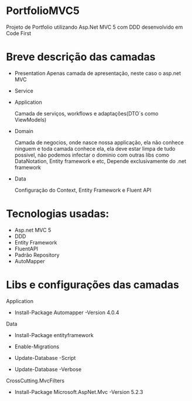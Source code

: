 # PortfolioMVC5
Projeto de Portfolio utilizando Asp.Net MVC 5 com DDD desenvolvido em Code First


# Breve descrição das camadas
- Presentation
  Apenas camada de apresentação, neste caso o asp.net MVC
  
- Service

- Application

  Camada de serviços, workflows e adaptações(DTO´s como ViewModels)

- Domain
  
  Camada de negocios, onde nasce nossa applicação, ela não conhece ninguem e toda camada conhece ela, ela deve estar limpa de tudo possivel, não podemos infectar o dominio com outras libs como DataNotation, Entity framework e etc, Depende exclusivamente do .net framework
  
- Data

  Configuração do Context, Entity Framework e Fluent API


# Tecnologias usadas:
- Asp.net MVC 5
- DDD
- Entity Framework
- FluentAPI
- Padrão Repository
- AutoMapper

# Libs e configurações das camadas
Application

- Install-Package Automapper -Version 4.0.4

Data

- Install-Package entityframework

- Enable-Migrations

- Update-Database -Script

- Update-Database -Verbose

CrossCutting.MvcFilters

- Install-Package Microsoft.AspNet.Mvc -Version 5.2.3




